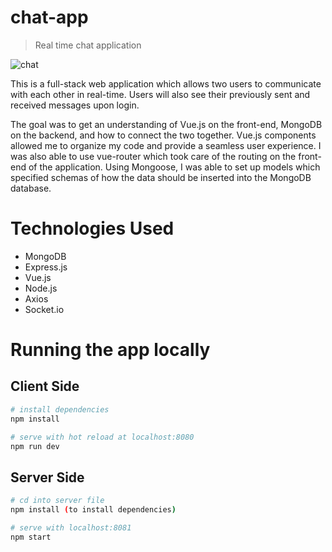 # chat-app

> Real time chat application

![chat](https://user-images.githubusercontent.com/20608379/40248929-480ef746-5a86-11e8-9b70-5f2ca6c7a64f.png)

This is a full-stack web application which allows two users to communicate with each other in real-time. Users will also see their previously sent and received messages upon login. 

The goal was to get an understanding of Vue.js on the front-end, MongoDB on the backend, and how to connect the two together. Vue.js components allowed me to organize my code and provide a seamless user experience. I was also able to use vue-router which took care of the routing on the front-end of the application. Using Mongoose, I was able to set up models which specified schemas of how the data should be inserted into the MongoDB database.

# Technologies Used
* MongoDB
* Express.js
* Vue.js
* Node.js
* Axios
* Socket.io

# Running the app locally
## Client Side

``` bash
# install dependencies
npm install

# serve with hot reload at localhost:8080
npm run dev
```

## Server Side
``` bash
# cd into server file
npm install (to install dependencies)

# serve with localhost:8081
npm start
